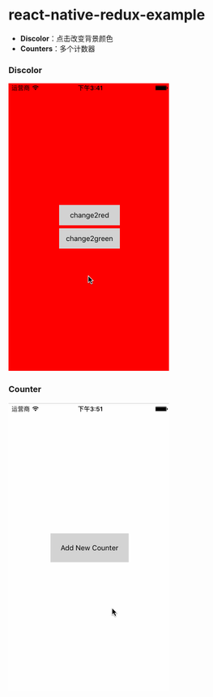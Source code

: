# react-native-redux-example

* **Discolor**：点击改变背景颜色
* **Counters**：多个计数器

### Discolor

![image](https://github.com/CoderGLM/react-native-redux-example/blob/master/screenshots/discolor.gif)

### Counter

![image](https://github.com/CoderGLM/react-native-redux-example/blob/master/screenshots/counters.gif)
